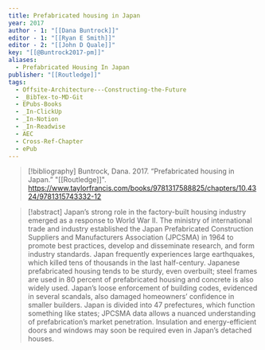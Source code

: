 ```yaml
---
title: Prefabricated housing in Japan
year: 2017
author - 1: "[[Dana Buntrock]]"
editor - 1: "[[Ryan E Smith]]"
editor - 2: "[[John D Quale]]"
key: "[[@Buntrock2017-pm]]"
aliases:
  - Prefabricated Housing In Japan
publisher: "[[Routledge]]"
tags:
  - Offsite-Architecture---Constructing-the-Future
  - _BibTex-to-MD-Git
  - EPubs-Books
  - _In-ClickUp
  - _In-Notion
  - _In-Readwise
  - AEC
  - Cross-Ref-Chapter
  - ePub
---
```


> [!bibliography]
> Buntrock, Dana. 2017. “Prefabricated housing in Japan.” "[[Routledge]]". https://www.taylorfrancis.com/books/9781317588825/chapters/10.4324/9781315743332-12

> [!abstract]
> Japan’s strong role in the factory-built housing industry emerged as a response to World War II. The ministry of international trade and industry established the Japan Prefabricated Construction Suppliers and Manufacturers Association (JPCSMA) in 1964 to promote best practices, develop and disseminate research, and form industry standards. Japan frequently experiences large earthquakes, which killed tens of thousands in the last half-century. Japanese prefabricated housing tends to be sturdy, even overbuilt; steel frames are used in 80 percent of prefabricated housing and concrete is also widely used. Japan’s loose enforcement of building codes, evidenced in several scandals, also damaged homeowners’ confidence in smaller builders. Japan is divided into 47 prefectures, which function something like states; JPCSMA data allows a nuanced understanding of prefabrication’s market penetration. Insulation and energy-efficient doors and windows may soon be required even in Japan’s detached houses.
